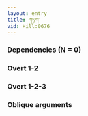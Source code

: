 ```yaml
---
layout: entry
title: གཏག་
vid: Hill:0676
---
```

### Dependencies (N = 0)


### Overt 1-2


### Overt 1-2-3


### Oblique arguments

